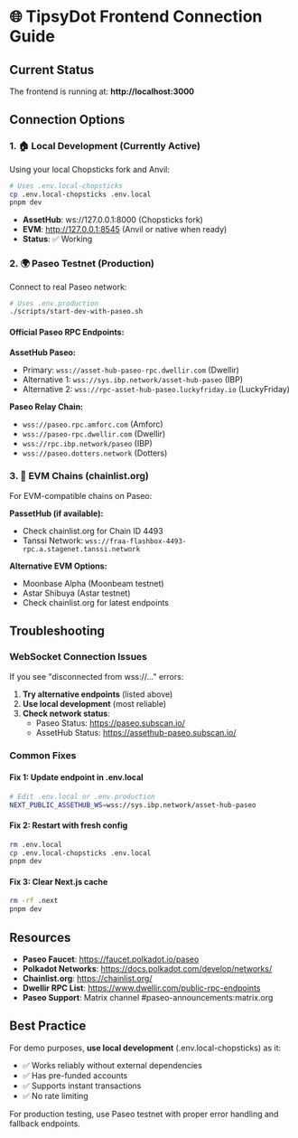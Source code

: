 # 🌐 TipsyDot Frontend Connection Guide

## Current Status
The frontend is running at: **http://localhost:3000**

## Connection Options

### 1. 🏠 Local Development (Currently Active)
Using your local Chopsticks fork and Anvil:
```bash
# Uses .env.local-chopsticks
cp .env.local-chopsticks .env.local
pnpm dev
```
- **AssetHub**: ws://127.0.0.1:8000 (Chopsticks fork)
- **EVM**: http://127.0.0.1:8545 (Anvil or native when ready)
- **Status**: ✅ Working

### 2. 🌍 Paseo Testnet (Production)
Connect to real Paseo network:
```bash
# Uses .env.production
./scripts/start-dev-with-paseo.sh
```

#### Official Paseo RPC Endpoints:
**AssetHub Paseo:**
- Primary: `wss://asset-hub-paseo-rpc.dwellir.com` (Dwellir)
- Alternative 1: `wss://sys.ibp.network/asset-hub-paseo` (IBP)
- Alternative 2: `wss://rpc-asset-hub-paseo.luckyfriday.io` (LuckyFriday)

**Paseo Relay Chain:**
- `wss://paseo.rpc.amforc.com` (Amforc)
- `wss://paseo-rpc.dwellir.com` (Dwellir)
- `wss://rpc.ibp.network/paseo` (IBP)
- `wss://paseo.dotters.network` (Dotters)

### 3. 🔗 EVM Chains (chainlist.org)
For EVM-compatible chains on Paseo:

**PassetHub (if available):**
- Check chainlist.org for Chain ID 4493
- Tanssi Network: `wss://fraa-flashbox-4493-rpc.a.stagenet.tanssi.network`

**Alternative EVM Options:**
- Moonbase Alpha (Moonbeam testnet)
- Astar Shibuya (Astar testnet)
- Check chainlist.org for latest endpoints

## Troubleshooting

### WebSocket Connection Issues
If you see "disconnected from wss://..." errors:

1. **Try alternative endpoints** (listed above)
2. **Use local development** (most reliable)
3. **Check network status**:
   - Paseo Status: https://paseo.subscan.io/
   - AssetHub Status: https://assethub-paseo.subscan.io/

### Common Fixes

#### Fix 1: Update endpoint in .env.local
```bash
# Edit .env.local or .env.production
NEXT_PUBLIC_ASSETHUB_WS=wss://sys.ibp.network/asset-hub-paseo
```

#### Fix 2: Restart with fresh config
```bash
rm .env.local
cp .env.local-chopsticks .env.local
pnpm dev
```

#### Fix 3: Clear Next.js cache
```bash
rm -rf .next
pnpm dev
```

## Resources

- **Paseo Faucet**: https://faucet.polkadot.io/paseo
- **Polkadot Networks**: https://docs.polkadot.com/develop/networks/
- **Chainlist.org**: https://chainlist.org/
- **Dwellir RPC List**: https://www.dwellir.com/public-rpc-endpoints
- **Paseo Support**: Matrix channel #paseo-announcements:matrix.org

## Best Practice

For demo purposes, **use local development** (.env.local-chopsticks) as it:
- ✅ Works reliably without external dependencies
- ✅ Has pre-funded accounts
- ✅ Supports instant transactions
- ✅ No rate limiting

For production testing, use Paseo testnet with proper error handling and fallback endpoints.